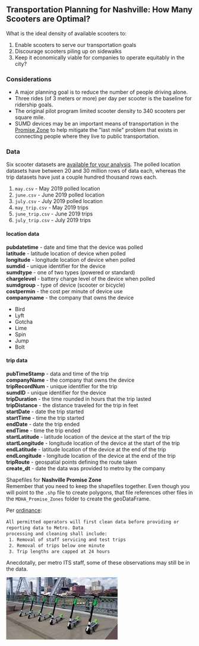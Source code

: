 ## Transportation Planning for Nashville: How Many Scooters are Optimal?
 What is the ideal density of available scooters to:
1.  Enable scooters to serve our transportation goals
2. Discourage scooters piling up on sidewalks
3. Keep it economically viable for companies to operate equitably in the city?
### Considerations
* A major planning goal is to reduce the number of people driving alone.
* Three rides (of 3 meters or more) per day per scooter is the baseline for ridership goals.
* The original pilot program limited scooter density to 340 scooters per square mile.  
* SUMD devices may be an important means of transportation in the [Promise Zone](https://www.nashville.gov/News-Media/News-Article/ID/5355/HUD-Awards-Nashville-Communities-with-Promise-Zone-Designation.aspx) to help mitigate the "last mile" problem that exists in connecting people where they live to public transportation.

### Data
Six scooter datasets are [available for your analysis](https://drive.google.com/drive/folders/10u81gy8_dWs77c-Kbk8IqjW9Vmgo8PEJ?usp=sharing). The polled location datasets have between 20 and 30 million rows of data each, whereas the trip datasets have just a couple hundred thousand rows each.
1. `may.csv` - May 2019 polled location
2. `june.csv` - June 2019 polled location 
3. `july.csv` - July 2019 polled location
4. `may_trip.csv` - May 2019 trips
5. `june_trip.csv` - June 2019 trips
6. `july_trip.csv` - July 2019 trips
  
#### location data
**pubdatetime** - date and time that the device was polled  
**latitude** - latitude location of device when polled  
**longitude** - longitude location of device when polled  
**sumdid** - unique identifier for the device  
**sumdtype** - one of two types (powered or standard)  
**chargelevel** - battery charge level of the device when polled  
**sumdgroup** - type of device (scooter or bicycle)  
**costpermin** - the cost per minute of device use  
**companyname** - the company that owns the device  
- Bird  
- Lyft  
- Gotcha  
- Lime  
- Spin  
- Jump  
- Bolt

#### trip data
**pubTimeStamp** - data and time of the trip   
**companyName** - the company that owns the device  
**tripRecordNum** - unique identifier for the trip  
**sumdID** - unique identifier for the device  
**tripDuration** - the time rounded in hours that the trip lasted  
**tripDistance** - the distance traveled for the trip in feet  
**startDate** - date the trip started  
**startTime** - time the trip started  
**endDate** - date the trip ended  
**endTime** - time the trip ended  
**startLatitude** - latitude location of the device at the start of the trip  
**startLongitude** - longitude location of the device at the start of the trip   
**endLatitude** - latitude location of the device at the end of the trip   
**endLongitude** - longitude location of the device at the end of the trip   
**tripRoute** - geospatial points defining the route taken  
**create_dt** - date the data was provided to metro by the company

Shapefiles for **Nashville Promise Zone**  
Remember that you need to keep the shapefiles together. Even though you will point to the `.shp` file to create polygons, that file references other files in the `MDHA_Promise_Zones` folder to create the geoDataFrame.  

Per [ordinance](https://www.nashville.gov/Metro-Clerk/Legislative/Ordinances/Details/7d2cf076-b12c-4645-a118-b530577c5ee8/2015-2019/BL2018-1202.aspx): 
```
All permitted operators will first clean data before providing or reporting data to Metro. Data 
processing and cleaning shall include:  
 1. Removal of staff servicing and test trips
 2. Removal of trips below one minute
 3. Trip lengths are capped at 24 hours
 ```
Anecdotally, per metro ITS staff, some of these observations may still be in the data.    

![scooters](images/scooters.jpeg)